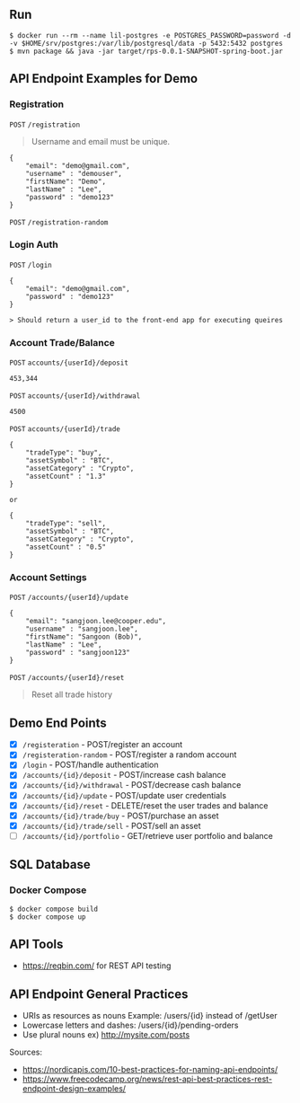 ## Run

```
$ docker run --rm --name lil-postgres -e POSTGRES_PASSWORD=password -d -v $HOME/srv/postgres:/var/lib/postgresql/data -p 5432:5432 postgres
$ mvn package && java -jar target/rps-0.0.1-SNAPSHOT-spring-boot.jar
```


## API Endpoint Examples for Demo

### Registration
`POST` `/registration`
> Username and email must be unique. 

```
{
	"email": "demo@gmail.com",
	"username" : "demouser",
	"firstName": "Demo",
	"lastName" : "Lee",
	"password" : "demo123"
}
```

`POST` `/registration-random`


### Login Auth
`POST` `/login`
```
{
	"email": "demo@gmail.com",
	"password" : "demo123"
}

> Should return a user_id to the front-end app for executing queires
```

### Account Trade/Balance
`POST` `accounts/{userId}/deposit`
```
453,344
```

`POST` `accounts/{userId}/withdrawal`
```
4500
```

`POST` `accounts/{userId}/trade`
```
{
	"tradeType": "buy",
	"assetSymbol" : "BTC",
	"assetCategory" : "Crypto",
	"assetCount" : "1.3"
}

or

{
	"tradeType": "sell",
	"assetSymbol" : "BTC",
	"assetCategory" : "Crypto",
	"assetCount" : "0.5"
}

```

### Account Settings
`POST` `/accounts/{userId}/update`
```
{
	"email": "sangjoon.lee@cooper.edu",
	"username" : "sangjoon.lee",
	"firstName": "Sangoon (Bob)",
	"lastName" : "Lee",
	"password" : "sangjoon123"
}
```

`POST` `/accounts/{userId}/reset`
> Reset all trade history

## Demo End Points
- [x] `/registeration` - POST/register an account
- [x] `/registeration-random` - POST/register a random account
- [x] `/login` - POST/handle authentication
- [x] `/accounts/{id}/deposit` - POST/increase cash balance
- [x] `/accounts/{id}/withdrawal` - POST/decrease cash balance
- [x] `/accounts/{id}/update` - POST/update user credentials
- [x] `/accounts/{id}/reset` - DELETE/reset the user trades and balance
- [x] `/accounts/{id}/trade/buy` - POST/purchase an asset
- [x] `/accounts/{id}/trade/sell` - POST/sell an asset
- [ ] `/accounts/{id}/portfolio` - GET/retrieve user portfolio and balance

## SQL Database

### Docker Compose
```agsl
$ docker compose build
$ docker compose up
```

## API Tools
- https://reqbin.com/ for REST API testing

## API Endpoint General Practices
- URIs as resources as nouns Example: /users/{id} instead of /getUser
- Lowercase letters and dashes: /users/{id}/pending-orders
- Use plural nouns ex) http://mysite.com/posts

Sources:
- https://nordicapis.com/10-best-practices-for-naming-api-endpoints/
- https://www.freecodecamp.org/news/rest-api-best-practices-rest-endpoint-design-examples/
